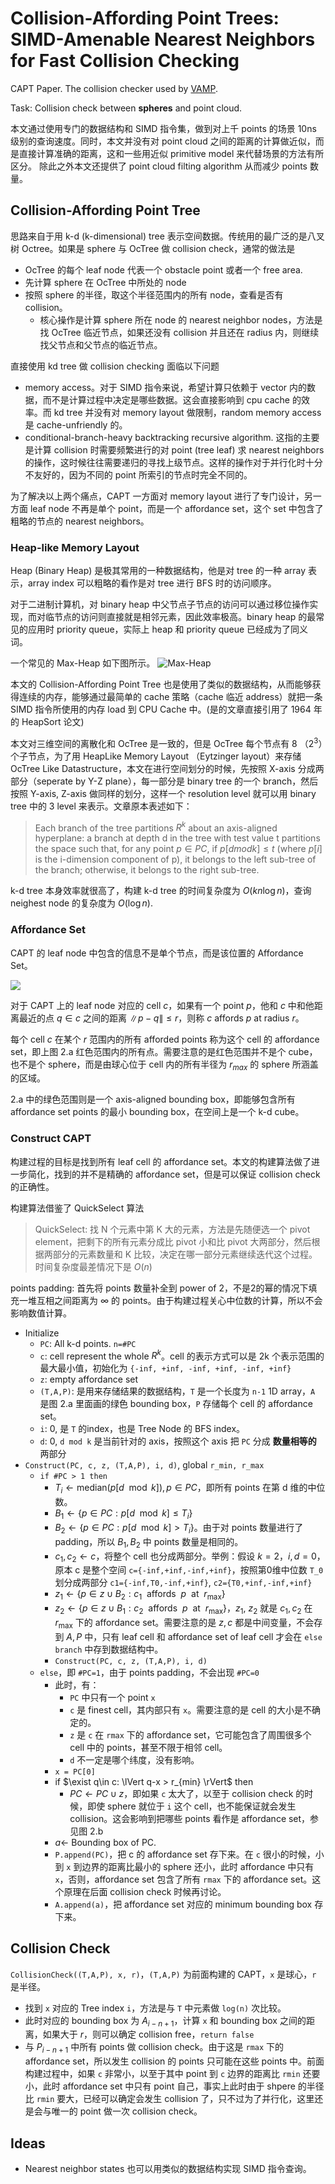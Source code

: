 # Collision-Affording Point Trees: SIMD-Amenable Nearest Neighbors for Fast Collision Checking

CAPT Paper. The collision checker used by [VAMP](./[2023%20Arxiv]%20Motions%20in%20Microseconds%20via%20Vectorized%20Sampling-Based%20Planning.md).

Task: Collision check between **spheres** and point cloud. 

本文通过使用专门的数据结构和 SIMD 指令集，做到对上千 points 的场景 10ns 级别的查询速度。同时，本文并没有对 point cloud 之间的距离的计算做近似，而是直接计算准确的距离，这和一些用近似 primitive model 来代替场景的方法有所区分。
除此之外本文还提供了 point cloud filting algorithm 从而减少 points 数量。

## Collision-Affording Point Tree
思路来自于用 k-d (k-dimensional) tree 表示空间数据。传统用的最广泛的是八叉树 Octree。如果是 sphere 与 OcTree 做 collision check，通常的做法是
- OcTree 的每个 leaf node 代表一个 obstacle point 或者一个 free area.
- 先计算 sphere 在 OcTree 中所处的 node
- 按照 sphere 的半径，取这个半径范围内的所有 node，查看是否有 collision。
  - 核心操作是计算 sphere 所在 node 的 nearest neighbor nodes，方法是找 OcTree 临近节点，如果还没有 collision 并且还在 radius 内，则继续找父节点和父节点的临近节点。

直接使用 kd tree 做 collision checking 面临以下问题
- memory access。对于 SIMD 指令来说，希望计算只依赖于 vector 内的数据，而不是计算过程中决定是哪些数据。这会直接影响到 cpu cache 的效率。而 kd tree 并没有对 memory layout 做限制，random memory access 是 cache-unfriendly 的。
- conditional-branch-heavy backtracking recursive algorithm. 这指的主要是计算 collision 时需要频繁进行的对 point (tree leaf) 求 nearest neighbors 的操作，这时候往往需要递归的寻找上级节点。这样的操作对于并行化时十分不友好的，因为不同的 point 所索引的节点时完全不同的。

为了解决以上两个痛点，CAPT 一方面对 memory layout 进行了专门设计，另一方面 leaf node 不再是单个 point，而是一个 affordance set，这个 set 中包含了粗略的节点的 nearest neighbors。

### Heap-like Memory Layout
Heap (Binary Heap) 是极其常用的一种数据结构，他是对 tree 的一种 array 表示，array index 可以粗略的看作是对 tree 进行 BFS 时的访问顺序。

对于二进制计算机，对 binary heap 中父节点子节点的访问可以通过移位操作实现，而对临节点的访问则直接就是相邻元素，因此效率极高。binary heap 的最常见的应用时 priority queue，实际上 heap 和 priority queue 已经成为了同义词。

一个常见的 Max-Heap 如下图所示。
![Max-Heap](../imgs/Heap-as-array.svg)

本文的 Collision-Affording Point Tree 也是使用了类似的数据结构，从而能够获得连续的内存，能够通过最简单的 cache 策略（cache 临近 address）就把一条 SIMD 指令所使用的内存 load 到 CPU Cache 中。(是的文章直接引用了 1964 年的 HeapSort 论文)

本文对三维空间的离散化和 OcTree 是一致的，但是 OcTree 每个节点有 8 （$2^3$）个子节点，为了用 HeapLike Memory Layout （Eytzinger layout）来存储 OcTree Like Datastructure，本文在进行空间划分的时候，先按照 X-axis 分成两部分（seperate by Y-Z plane），每一部分是 binary tree 的一个 branch，然后按照 Y-axis, Z-axis 做同样的划分，这样一个 resolution level 就可以用 binary tree 中的 3 level 来表示。文章原本表述如下：

> Each branch of the tree partitions $R^k$ about an
axis-aligned hyperplane: a branch at depth d in the tree with test value t partitions the space such that, for any point $p \in PC$, if $p[d mod k] ≤ t$ (where $p[i]$ is the i-dimension component of p), it belongs to the left sub-tree of the branch; otherwise, it belongs to the right sub-tree.

k-d tree 本身效率就很高了，构建 k-d tree 的时间复杂度为 $O(kn\log n)$，查询 neighest node 的复杂度为 $O(\log n)$.

### Affordance Set
CAPT 的 leaf node 中包含的信息不是单个节点，而是该位置的 Affordance Set。

![](../imgs/CAPT.png)

对于 CAPT 上的 leaf node 对应的 cell $c$，如果有一个 point $p$，他和 $c$ 中和他距离最近的点 $q\in c$ 之间的距离 $\lVert p-q\rVert\leq r$，则称 $c$ affords $p$ at radius $r$。

每个 cell $c$ 在某个 $r$ 范围内的所有 afforded points 称为这个 cell 的 affordance set，即上图 2.a 红色范围内的所有点。需要注意的是红色范围并不是个 cube，也不是个 sphere，而是由球心位于 cell 内的所有半径为 $r_{max}$ 的 sphere 所涵盖的区域。

2.a 中的绿色范围则是一个 axis-aligned bounding box，即能够包含所有 affordance set points 的最小 bounding box，在空间上是一个 k-d cube。

### Construct CAPT
构建过程的目标是找到所有 leaf cell 的 affordance set。本文的构建算法做了进一步简化，找到的并不是精确的 affordance set，但是可以保证 collision check 的正确性。

构建算法借鉴了 QuickSelect 算法
> QuickSelect: 找 N 个元素中第 K 大的元素，方法是先随便选一个 pivot element，把剩下的所有元素分成比 pivot 小和比 pivot 大两部分，然后根据两部分的元素数量和 K 比较，决定在哪一部分元素继续迭代这个过程。时间复杂度最差情况下是 $O(n)$

points padding: 首先将 points 数量补全到 power of 2，不是2的幂的情况下填充一堆互相之间距离为 $\infty$ 的 points。由于构建过程关心中位数的计算，所以不会影响数值计算。

- Initialize 
  - `PC`: All k-d points. `n=#PC`
  - `c`: cell represent the whole $R^k$。cell 的表示方式可以是 2k 个表示范围的最大最小值，初始化为 `{-inf, +inf, -inf, +inf, -inf, +inf}`
  - `z`: empty affordance set
  - `(T,A,P)`: 是用来存储结果的数据结构，`T` 是一个长度为 `n-1` 1D array，`A` 是图 2.a 里面画的绿色 bounding box，`P` 存储每个 cell 的 affordance set。
  - `i`: 0, 是 `T` 的index，也是 Tree Node 的 BFS index。
  - `d`: 0, `d mod k` 是当前针对的 axis，按照这个 axis 把 `PC` 分成 **数量相等的** 两部分
- `Construct(PC, c, z, (T,A,P), i, d)`, global `r_min, r_max`
  - `if #PC > 1 then`
    - $T_i \leftarrow \text{median}(p[d\mod k]), p\in PC$，即所有 points 在第 d 维的中位数。
    - $B_1 \leftarrow \{p\in PC: p[d\mod k]\leq T_i \}$
    - $B_2 \leftarrow \{p\in PC: p[d\mod k]> T_i \}$。由于对 points 数量进行了 padding，所以 $B_1,B_2$ 中 points 数量是相同的。
    - $c_1,c_2\leftarrow c$，将整个 cell 也分成两部分。举例：假设 $k=2$，$i,d=0$，原本 c 是整个空间 `c={-inf,+inf,-inf,+inf}`，按照第0维中位数 `T_0` 划分成两部分 `c1={-inf,T0,-inf,+inf}`, `c2={T0,+inf,-inf,+inf}`
    - $z_1 \leftarrow \{p\in z\cup B_2 : c_1 \text{~~affords~~} p \text{~~at~~} r_\text{max}\}$
    - $z_2 \leftarrow \{p\in z\cup B_1 : c_2 \text{~~affords~~} p \text{~~at~~} r_\text{max}\}$，$z_1$, $z_2$ 就是 $c_1,c_2$ 在 $r_\text{max}$ 下的 affordance set。需要注意的是 $z,c$ 都是中间变量，不会存到 $A,P$ 中，只有 leaf cell 和 affordance set of leaf cell 才会在 `else branch` 中存到数据结构中。
    - `Construct(PC, c, z, (T,A,P), i, d)`
  - `else`，即 `#PC=1`，由于 points padding，不会出现 `#PC=0`
    - 此时，有：
      - `PC` 中只有一个 point `x`
      - `c` 是 finest cell，其内部只有 `x`。需要注意的是 cell 的大小是不确定的。
      - `z` 是 `c` 在 `rmax` 下的 affordance set，它可能包含了周围很多个 cell 中的 points，甚至不限于相邻 cell。
      - `d` 不一定是哪个纬度，没有影响。
    - `x = PC[0]`
    - if $\exist q\in c: \lVert q-x > r_{min} \rVert$ then
      - $PC\leftarrow PC\cup z$，即如果 `c` 太大了，以至于 collision check 的时候，即使 sphere 就位于 `i` 这个 cell，也不能保证就会发生 collision。这会影响到把哪些 points 看作是 affordance set，参见图 2.b
    - $a\leftarrow$ Bounding box of PC.
    - `P.append(PC)`，把 c 的 affordance set 存下来。在 `c` 很小的时候，小到 `x` 到边界的距离比最小的 sphere 还小，此时 affordance 中只有 `x`，否则，affordance set 包含了所有 `rmax` 下的 affordance set。这个原理在后面 collision check 时候再讨论。
    - `A.append(a)`，把 affordance set 对应的 minimum bounding box 存下来。

## Collision Check
`CollisionCheck((T,A,P), x, r)`，`(T,A,P)` 为前面构建的 CAPT，`x` 是球心，`r` 是半径。
- 找到 `x` 对应的 Tree index `i`，方法是与 `T` 中元素做 `log(n)` 次比较。
- 此时对应的 bounding box 为 $A_{i-n+1}$，计算 `x` 和 bounding box 之间的距离，如果大于 $r$，则可以确定 collision free，`return false`
- 与 $P_{i-n+1}$ 中所有 points 做 collision check。由于这是 `rmax` 下的 affordance set，所以发生 collision 的 points 只可能在这些 points 中。前面构建过程中，如果 `c` 非常小，以至于其中 point 到 `c` 边界的距离比 `rmin` 还要小，此时 affordance set 中只有 point 自己，事实上此时由于 shpere 的半径比 `rmin` 要大，已经可以确定会发生 collision 了，只不过为了并行化，这里还是会与唯一的 point 做一次 collision check。

## Ideas
- Nearest neighbor states 也可以用类似的数据结构实现 SIMD 指令查询。